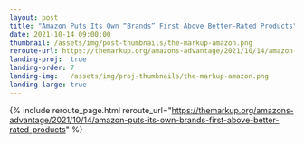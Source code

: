 ```yaml
---
layout: post
title: "Amazon Puts Its Own “Brands” First Above Better-Rated Products"
date: 2021-10-14 09:00:00
thumbnail: /assets/img/post-thumbnails/the-markup-amazon.png
reroute-url: https://themarkup.org/amazons-advantage/2021/10/14/amazon-puts-its-own-brands-first-above-better-rated-products
landing-proj:  true
landing-order: 7
landing-img:   /assets/img/proj-thumbnails/the-markup-amazon.png
landing-large: true
---
```


{% include reroute_page.html reroute_url="https://themarkup.org/amazons-advantage/2021/10/14/amazon-puts-its-own-brands-first-above-better-rated-products" %}